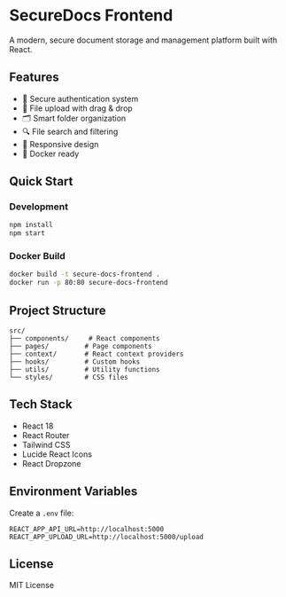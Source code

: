 # SecureDocs Frontend

A modern, secure document storage and management platform built with React.

## Features

- 🔐 Secure authentication system
- 📁 File upload with drag & drop
- 🗂️ Smart folder organization
- 🔍 File search and filtering
- 📱 Responsive design
- 🐳 Docker ready

## Quick Start

### Development
```bash
npm install
npm start
```

### Docker Build
```bash
docker build -t secure-docs-frontend .
docker run -p 80:80 secure-docs-frontend
```

## Project Structure

```
src/
├── components/     # React components
├── pages/         # Page components
├── context/       # React context providers
├── hooks/         # Custom hooks
├── utils/         # Utility functions
└── styles/        # CSS files
```

## Tech Stack

- React 18
- React Router
- Tailwind CSS
- Lucide React Icons
- React Dropzone

## Environment Variables

Create a `.env` file:
```
REACT_APP_API_URL=http://localhost:5000
REACT_APP_UPLOAD_URL=http://localhost:5000/upload
```

## License

MIT License
